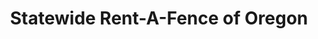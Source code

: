 ---
title: "Statewide Rent-A-Fence of Oregon"
url: /hillsboro/statewide-rent-a-fence-of-oregon/
shop: Mieten
---